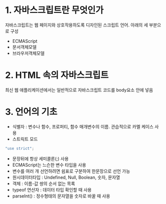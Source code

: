 # 1. 자바스크립트란 무엇인가
자바스크립트는 웹 페이지와 상호작용하도록 디자인된 스크립트 언어. 아래의 세 부분으로 구성
* ECMAScript
* 문서객체모델
* 브라우저객체모델

# 2. HTML 속의 자바스크립트
최신 웹 애플리케이션에서는 일반적으로 자바스크립트 코드를 body요소 안에 넣음

# 3. 언어의 기초
* 식별자 : 변수나 함수, 프로퍼티, 함수 매개변수의 이름. 관습적으로 카멜 케이스 사용
* 스트릭트 모드
~~~ javascript
"use strict";
~~~
* 문장뒤에 항상 세미콜론(;) 사용
* ECMAScript는 느슨한 변수 타입을 사용
* 변수를 여러 개 선언하려면 쉼표로 구분하여 한문장으로 선언 가능
* 원시데이터타입 : Undefined, Null, Boolean, 숫자, 문자열
* 객체 : 이름-값 쌍의 순서 없는 목록
* typeof 연산자 : 데이터 타입 확인할 때 사용
* parseInt() : 정수형태의 문자열을 숫자로 바꿀 때 사용
